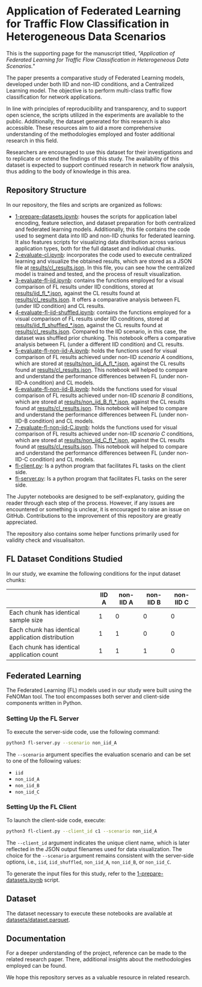 # Application of Federated Learning for Traffic Flow Classification in Heterogeneous Data Scenarios

This is the supporting page for the manuscript titled, _"Application of Federated Learning for Traffic Flow Classification in Heterogeneous Data Scenarios."_

The paper presents a comparative study of Federated Learning models, developed under both IID and non-IID conditions, and a Centralized Learning model. The objective is to perform multi-class traffic flow classification for network applications.

In line with principles of reproducibility and transparency, and to support open science, the scripts utilized in the experiments are available to the public. Additionally, the dataset generated for this research is also accessible. These resources aim to aid a more comprehensive understanding of the methodologies employed and foster additional research in this field.

Researchers are encouraged to use this dataset for their investigations and to replicate or extend the findings of this study. The availability of this dataset is expected to support continued research in network flow analysis, thus adding to the body of knowledge in this area.

## Repository Structure

In our repository, the files and scripts are organized as follows:
 - [1-prepare-datasets.ipynb](1-prepare-datasets.ipynb): houses the scripts for application label encoding, feature selection, and dataset preparation for both centralized and federated learning models. Additionally, this file contains the code used to segment data into IID and non-IID chunks for federated learning. It also features scripts for visualizing data distribution across various application types, both for the full dataset and individual chunks.
 - [2-evaluate-cl.ipynb](2-evaluate-cl.ipynb): incorporates the code used to execute centralized learning and visualize the obtained results, which are stored as a JSON file at [results/cl_results.json](results/cl_results.json). In this file, you can see how the centralized model is trained and tested, and the process of result visualization.
 - [3-evaluate-fl-iid.ipynb](3-evaluate-fl-iid.ipynb): contains the functions employed for a visual comparison of FL results under IID conditions, stored at [results/iid_fl_*.json](results/), against the CL results found at [results/cl_results.json](results/cl_results.json). It offers a comparative analysis between FL (under IID condition) and CL results.
 - [4-evaluate-fl-iid-shuffled.ipynb](4-evaluate-fl-iid-shuffled.ipynb): contains the functions employed for a visual comparison of FL results under IID conditions, stored at [results/iid_fl_shuffled_*.json](results/), against the CL results found at [results/cl_results.json](results/cl_results.json). Compared to the IID scenario, in this case, the dataset was shuffled prior chunking. This notebook offers a comparative analysis between FL (under a different IID condition) and CL results.
 - [5-evaluate-fl-non-iid-A.ipynb](4-evaluate-fl-non-iid-A.ipynb): holds the functions used for visual comparison of FL results achieved under non-IID _scenario A_ conditions, which are stored at [results/non_iid_A_fl_*.json](results/), against the CL results found at [results/cl_results.json](results/cl_results.json). This notebook will helped to compare and understand the performance differences between FL (under non-IID-A condition) and CL models.
 - [6-evaluate-fl-non-iid-B.ipynb](5-evaluate-fl-non-iid-B.ipynb): holds the functions used for visual comparison of FL results achieved under non-IID _scenario B_ conditions, which are stored at [results/non_iid_B_fl_*.json](results/), against the CL results found at [results/cl_results.json](results/cl_results.json). This notebook will helped to compare and understand the performance differences between FL (under non-IID-B condition) and CL models.
 - [7-evaluate-fl-non-iid-C.ipynb](6-evaluate-fl-non-iid-C.ipynb): holds the functions used for visual comparison of FL results achieved under non-IID _scenario C_ conditions, which are stored at [results/non_iid_C_fl_*.json](results/), against the CL results found at [results/cl_results.json](results/cl_results.json). This notebook will helped to compare and understand the performance differences between FL (under non-IID-C condition) and CL models.
 - [fl-client.py](fl-client.py): Is a python program that facilitates FL tasks on the client side.
 - [fl-server.py](fl-server.py): Is a python program that facilitates FL tasks on the serer side.

The Jupyter notebooks are designed to be self-explanatory, guiding the reader through each step of the process. However, if any issues are encountered or something is unclear, it is encouraged to raise an issue on GitHub. Contributions to the improvement of this repository are greatly appreciated.

The repository also contains some helper functions primarily used for validity check and visualisaiton.

## FL Dataset Conditions Studied 

In our study, we examine the following conditions for the input dataset chunks:

|                                                   | IID A | non-IID A | non-IID B | non-IID C |
|---------------------------------------------------|-------|-----------|-----------|-----------|
| Each chunk has identical sample size              | 1     | 0         | 0         | 0         |
| Each chunk has identical application distribution | 1     | 1         | 0         | 0         |
| Each chunk has identical application count        | 1     | 1         | 1         | 0         |


## Federated Learning

The Federated Learning (FL) models used in our study were built using the FeNOMan tool. The tool encompasses both server and client-side components written in Python.

### Setting Up the FL Server

To execute the server-side code, use the following command:

```bash
python3 fl-server.py --scenario non_iid_A
```

The `--scenario` argument specifies the evaluation scenario and can be set to one of the following values: 
- `iid`
- `non_iid_A`
- `non_iid_B`
- `non_iid_C`

### Setting Up the FL Client

To launch the client-side code, execute:

```bash
python3 fl-client.py --client_id c1 --scenario non_iid_A 
```

The `--client_id` argument indicates the unique client name, which is later reflected in the JSON output filenames used for data visualization. The choice for the `--scenario` argument remains consistent with the server-side options, i.e., `iid`, `iid_shuffled`, `non_iid_A`, `non_iid_B`, or `non_iid_C`.

To generate the input files for this study, refer to the [1-prepare-datasets.ipynb](1-prepare-datasets.ipynb) script.

## Dataset

The dataset necessary to execute these notebooks are available at [datasets/dataset.parquet](datasets/dataset.parquet).

## Documentation

For a deeper understanding of the project, reference can be made to the related research paper. There, additional insights about the methodologies employed can be found.

We hope this repository serves as a valuable resource in related research.